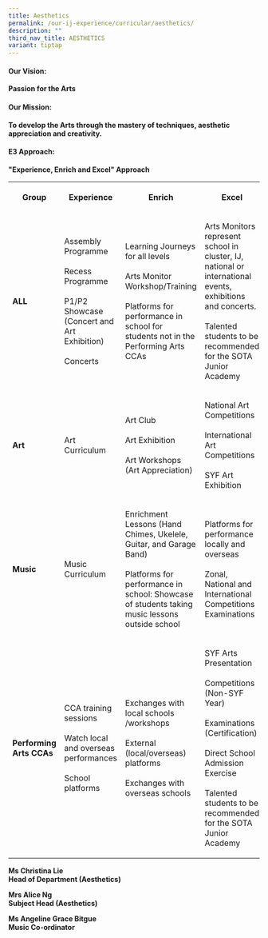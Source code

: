 ```yaml
---
title: Aesthetics
permalink: /our-ij-experience/curricular/aesthetics/
description: ""
third_nav_title: AESTHETICS
variant: tiptap
---
```

<h4>Our Vision:</h4>
<p><strong>Passion for the Arts</strong>
</p>
<h4>Our Mission:</h4>
<p><strong>To develop the Arts through the mastery of techniques, aesthetic appreciation and creativity.</strong>
</p>
<h4>E3 Approach:</h4>
<p><strong>"Experience, Enrich and Excel" Approach</strong>
</p>
<p></p>
<p></p>
<p></p>
<p></p>
<p></p>
<table style="minWidth: 100px">
<colgroup>
<col>
<col>
<col>
<col>
</colgroup>
<tbody>
<tr>
<th rowspan="1" colspan="1">
<p><strong>Group<br></strong>
</p>
</th>
<th rowspan="1" colspan="1">
<p><strong>Experience<br></strong>
</p>
</th>
<th rowspan="1" colspan="1">
<p><strong>Enrich<br></strong>
</p>
</th>
<th rowspan="1" colspan="1">
<p><strong>Excel<br></strong>
</p>
</th>
</tr>
<tr>
<td rowspan="1" colspan="1">
<p><strong>ALL<br></strong>
</p>
</td>
<td rowspan="1" colspan="1">
<p>Assembly Programme
<br>
<br>Recess
<br>Programme
<br>
<br>P1/P2 Showcase (Concert and Art Exhibition)
<br>
<br>Concerts</p>
</td>
<td rowspan="1" colspan="1">
<p>Learning Journeys for all levels
<br>
<br>Arts Monitor Workshop/Training
<br>
<br>Platforms for performance in school for students not in the Performing
Arts CCAs</p>
</td>
<td rowspan="1" colspan="1">
<p>Arts Monitors represent school in cluster, IJ, national or international
events, exhibitions and concerts.
<br>
<br>Talented students to be recommended for the SOTA Junior Academy</p>
</td>
</tr>
<tr>
<td rowspan="1" colspan="1">
<p><strong>Art<br></strong>
</p>
</td>
<td rowspan="1" colspan="1">
<p>Art Curriculum
<br>
</p>
</td>
<td rowspan="1" colspan="1">
<p>Art Club
<br>
<br>Art Exhibition
<br>
<br>Art Workshops (Art Appreciation)</p>
</td>
<td rowspan="1" colspan="1">
<p>National Art Competitions
<br>
<br>International Art Competitions
<br>
<br>SYF Art Exhibition</p>
</td>
</tr>
<tr>
<td rowspan="1" colspan="1">
<p><strong>Music<br></strong>
</p>
</td>
<td rowspan="1" colspan="1">
<p>Music Curriculum
<br>
</p>
</td>
<td rowspan="1" colspan="1">
<p>Enrichment Lessons (Hand Chimes, Ukelele, Guitar, and Garage Band)
<br>
<br>Platforms for performance in school: Showcase of students taking music
lessons outside school</p>
</td>
<td rowspan="1" colspan="1">
<p>Platforms for performance locally and overseas
<br>
<br>Zonal, National and International Competitions Examinations</p>
</td>
</tr>
<tr>
<td rowspan="1" colspan="1">
<p><strong>Performing Arts CCAs<br></strong>
</p>
</td>
<td rowspan="1" colspan="1">
<p>CCA training sessions
<br>
<br>Watch local and overseas performances
<br>
<br>School platforms</p>
</td>
<td rowspan="1" colspan="1">
<p>Exchanges with local schools /workshops
<br>
<br>External (local/overseas) platforms
<br>
<br>Exchanges with overseas schools</p>
</td>
<td rowspan="1" colspan="1">
<p>SYF Arts Presentation
<br>
<br>Competitions (Non-SYF Year)
<br>
<br>Examinations (Certification)
<br>
<br>Direct School Admission Exercise
<br>
<br>Talented students to be recommended for the SOTA Junior Academy</p>
</td>
</tr>
</tbody>
</table>
<p><strong>Ms Christina Lie</strong>
<br><strong>Head of Department (Aesthetics)</strong>
</p>
<p><strong>Mrs Alice Ng</strong>
<br><strong>Subject Head (Aesthetics)</strong>
</p>
<p><strong>Ms Angeline Grace Bitgue</strong>
<br><strong>Music Co-ordinator</strong>
</p>